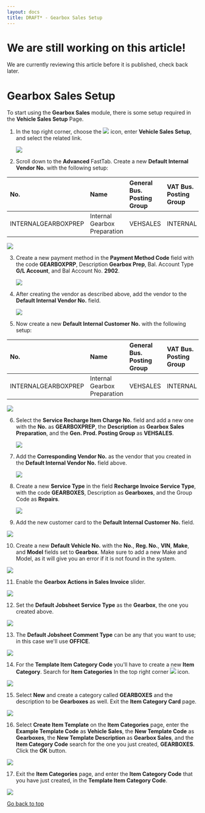 ```yaml
---
layout: docs
title: DRAFT* - Gearbox Sales Setup
---
```


<a name="top"></a>

# We are still working on this article!
We are currently reviewing this article before it is published, check back later.

# Gearbox Sales Setup
To start using the **Gearbox Sales** module, there is some setup required in the **Vehicle Sales Setup** Page.
1. In the top right corner, choose the ![](media/search_icon.png) icon, enter **Vehicle Sales Setup**, and select the related link.

   ![](media/garagehive-gearbox-sales-setup1.gif)

2. Scroll down to the **Advanced** FastTab. Create a new **Default Internal Vendor No.** with the following setup:

| No.                 | Name                         | General Bus. Posting Group | VAT Bus. Posting Group | Vendor Posting Group |
| :------------------ | :--------------------------- | :------------------------- | :--------------------- | :------------------- |
| INTERNALGEARBOXPREP | Internal Gearbox Preparation | VEHSALES                   | INTERNAL               | VEHSALES             |


   ![](media/garagehive-gearbox-sales-setup2.gif)

3. Create a new payment method in the **Payment Method Code** field with the code **GEARBOXPRP**, Description **Gearbox Prep**, Bal. Account Type **G/L Account**, and Bal Account No. **2902**. 

   ![](media/garagehive-gearbox-sales-setup3.gif)

4. After creating the vendor as described above, add the vendor to the **Default Internal Vendor No.** field.

   ![](media/garagehive-gearbox-sales-setup4.png)

5. Now create a new **Default Internal Customer No.** with the following setup:

| No.                 | Name                         | General Bus. Posting Group | VAT Bus. Posting Group | Customer Posting Group | Promote Sell-to Cust. on Invoice |
| :------------------ | :--------------------------- | :------------------------- | :--------------------- | :--------------------- | :------------------------------- |
| INTERNALGEARBOXPREP | Internal Gearbox Preparation | VEHSALES                   | INTERNAL               | VEHSALES               | Enable                           |


   ![](media/garagehive-gearbox-sales-setup5.gif)

6. Select the **Service Recharge Item Charge No.** field and add a new one with the **No.** as **GEARBOXPREP**, the **Description** as **Gearbox Sales Preparation**, and the **Gen. Prod. Posting Group** as **VEHSALES**.

   ![](media/garagehive-gearbox-sales-setup6.gif)

7. Add the **Corresponding Vendor No.** as the vendor that you created in the **Default Internal Vendor No.** field above.

   ![](media/garagehive-gearbox-sales-setup7.gif)

8. Create a new **Service Type** in the field **Recharge Invoice Service Type**, with the code **GEARBOXES**, Description as **Gearboxes**, and the Group Code as **Repairs**.

   ![](media/garagehive-gearbox-sales-setup8.gif)
   
9.  Add the new customer card to the **Default Internal Customer No.** field.

   ![](media/garagehive-gearbox-sales-setup9.png)

10. Create a new **Default Vehicle No.** with the **No.**, **Reg. No.**, **VIN**, **Make**, and **Model** fields set to **Gearbox**. Make sure to add a new Make and Model, as it will give you an error if it is not found in the system.

   ![](media/garagehive-gearbox-sales-setup10.gif)

11. Enable the **Gearbox Actions in Sales Invoice** slider.

   ![](media/garagehive-gearbox-sales-setup11.png)

12. Set the **Default Jobsheet Service Type** as the **Gearbox**, the one you created above.

   ![](media/garagehive-gearbox-sales-setup12.png)

13. The **Default Jobsheet Comment Type** can be any that you want to use; in this case we'll use **OFFICE**.

   ![](media/garagehive-gearbox-sales-setup13.png)

14. For the **Template Item Category Code** you'll have to create a new **Item Category**. Search for **Item Categories** In the top right corner ![](media/search_icon.png) icon.

   ![](media/garagehive-gearbox-sales-setup14.png)

15. Select **New** and create a category called **GEARBOXES** and the description to be **Gearboxes** as well. Exit the **Item Category Card** page.

   ![](media/garagehive-gearbox-sales-setup15.gif)

16. Select **Create Item Template** on the **Item Categories** page, enter the **Example Template Code** as **Vehicle Sales**, the **New Template Code** as **Gearboxes**, the **New Template Description** as **Gearbox Sales**, and the **Item Category Code** search for the one you just created, **GEARBOXES**. Click the **OK** button.

   ![](media/garagehive-gearbox-sales-setup16.gif)

17. Exit the **Item Categories** page, and enter the **Item Category Code** that you have just created, in the **Template Item Category Code**.

   ![](media/garagehive-gearbox-sales-setup16.gif)
   

[Go back to top](#top)